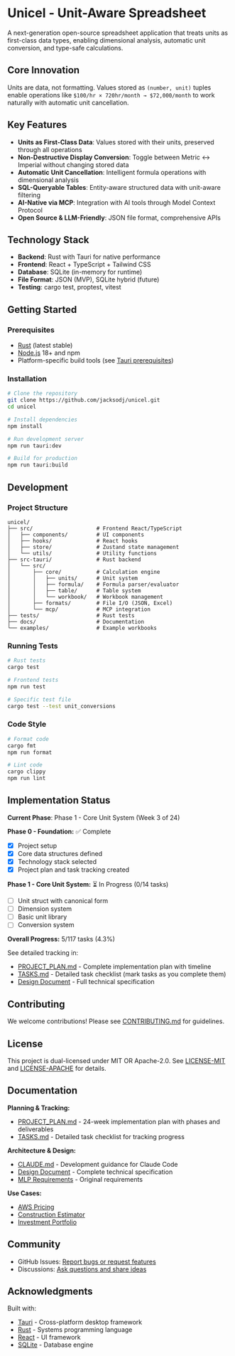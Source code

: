 # Unicel - Unit-Aware Spreadsheet

A next-generation open-source spreadsheet application that treats units as first-class data types, enabling dimensional analysis, automatic unit conversion, and type-safe calculations.

## Core Innovation

Units are data, not formatting. Values stored as `(number, unit)` tuples enable operations like `$100/hr × 720hr/month → $72,000/month` to work naturally with automatic unit cancellation.

## Key Features

- **Units as First-Class Data**: Values stored with their units, preserved through all operations
- **Non-Destructive Display Conversion**: Toggle between Metric ↔ Imperial without changing stored data
- **Automatic Unit Cancellation**: Intelligent formula operations with dimensional analysis
- **SQL-Queryable Tables**: Entity-aware structured data with unit-aware filtering
- **AI-Native via MCP**: Integration with AI tools through Model Context Protocol
- **Open Source & LLM-Friendly**: JSON file format, comprehensive APIs

## Technology Stack

- **Backend**: Rust with Tauri for native performance
- **Frontend**: React + TypeScript + Tailwind CSS
- **Database**: SQLite (in-memory for runtime)
- **File Format**: JSON (MVP), SQLite hybrid (future)
- **Testing**: cargo test, proptest, vitest

## Getting Started

### Prerequisites

- [Rust](https://rustup.rs/) (latest stable)
- [Node.js](https://nodejs.org/) 18+ and npm
- Platform-specific build tools (see [Tauri prerequisites](https://tauri.app/v2/guides/prerequisites))

### Installation

```bash
# Clone the repository
git clone https://github.com/jacksodj/unicel.git
cd unicel

# Install dependencies
npm install

# Run development server
npm run tauri:dev

# Build for production
npm run tauri:build
```

## Development

### Project Structure

```
unicel/
├── src/                    # Frontend React/TypeScript
│   ├── components/         # UI components
│   ├── hooks/              # React hooks
│   ├── store/              # Zustand state management
│   └── utils/              # Utility functions
├── src-tauri/              # Rust backend
│   └── src/
│       ├── core/           # Calculation engine
│       │   ├── units/      # Unit system
│       │   ├── formula/    # Formula parser/evaluator
│       │   ├── table/      # Table system
│       │   └── workbook/   # Workbook management
│       ├── formats/        # File I/O (JSON, Excel)
│       └── mcp/            # MCP integration
├── tests/                  # Rust tests
├── docs/                   # Documentation
└── examples/               # Example workbooks
```

### Running Tests

```bash
# Rust tests
cargo test

# Frontend tests
npm run test

# Specific test file
cargo test --test unit_conversions
```

### Code Style

```bash
# Format code
cargo fmt
npm run format

# Lint code
cargo clippy
npm run lint
```

## Implementation Status

**Current Phase**: Phase 1 - Core Unit System (Week 3 of 24)

**Phase 0 - Foundation:** ✅ Complete
- [x] Project setup
- [x] Core data structures defined
- [x] Technology stack selected
- [x] Project plan and task tracking created

**Phase 1 - Core Unit System:** ⏳ In Progress (0/14 tasks)
- [ ] Unit struct with canonical form
- [ ] Dimension system
- [ ] Basic unit library
- [ ] Conversion system

**Overall Progress:** 5/117 tasks (4.3%)

See detailed tracking in:
- [PROJECT_PLAN.md](./docs/PROJECT_PLAN.md) - Complete implementation plan with timeline
- [TASKS.md](./docs/TASKS.md) - Detailed task checklist (mark tasks as you complete them)
- [Design Document](./requirements/Unit%20Aware%20Spreadsheet%20Design.md) - Full technical specification

## Contributing

We welcome contributions! Please see [CONTRIBUTING.md](./CONTRIBUTING.md) for guidelines.

## License

This project is dual-licensed under MIT OR Apache-2.0. See [LICENSE-MIT](./LICENSE-MIT) and [LICENSE-APACHE](./LICENSE-APACHE) for details.

## Documentation

**Planning & Tracking:**
- [PROJECT_PLAN.md](./docs/PROJECT_PLAN.md) - 24-week implementation plan with phases and deliverables
- [TASKS.md](./docs/TASKS.md) - Detailed task checklist for tracking progress

**Architecture & Design:**
- [CLAUDE.md](./CLAUDE.md) - Development guidance for Claude Code
- [Design Document](./requirements/Unit%20Aware%20Spreadsheet%20Design.md) - Complete technical specification
- [MLP Requirements](./requirements/MLP%20Requirements%20-%20Unit%20Conversion.pdf) - Original requirements

**Use Cases:**
- [AWS Pricing](./requirements/use%20cases/AWS%20Pricing%20Use%20Case.md)
- [Construction Estimator](./requirements/use%20cases/Construction%20Estimator%20Use%20Case.md)
- [Investment Portfolio](./requirements/use%20cases/Investment%20Portfolio%20Use%20Case.md)

## Community

- GitHub Issues: [Report bugs or request features](https://github.com/jacksodj/unicel/issues)
- Discussions: [Ask questions and share ideas](https://github.com/jacksodj/unicel/discussions)

## Acknowledgments

Built with:
- [Tauri](https://tauri.app/) - Cross-platform desktop framework
- [Rust](https://www.rust-lang.org/) - Systems programming language
- [React](https://react.dev/) - UI framework
- [SQLite](https://www.sqlite.org/) - Database engine
